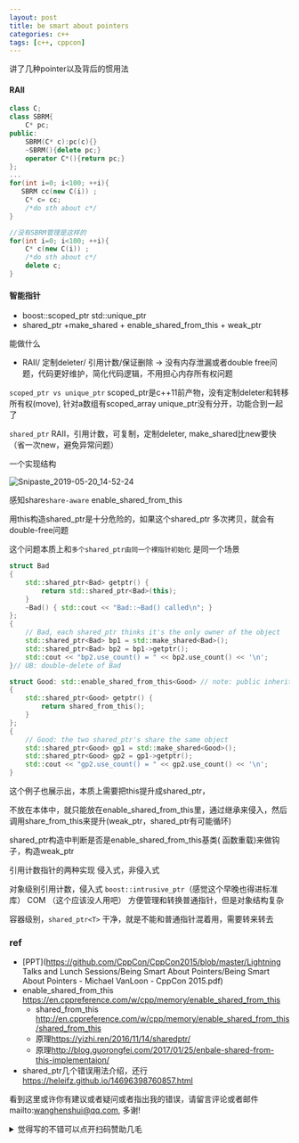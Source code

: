 ```yaml
---
layout: post
title: be smart about pointers 
categories: c++
tags: [c++, cppcon]
---
```

  

讲了几种pointer以及背后的惯用法

#### RAII

```c++
class C;
class SBRM{
    C* pc;
public:
    SBRM(C* c):pc(c){}
    ~SBRM(){delete pc;}
    operator C*(){return pc;}
};
...
for(int i=0; i<100; ++i){
   SBRM cc(new C(i)) ;
    C* c= cc;
    /*do sth about c*/
}

//没有SBRM管理是这样的
for(int i=0; i<100; ++i){
    C* c(new C(i)) ;
    /*do sth about c*/
    delete c;
}
```

#### 智能指针

- boost::scoped_ptr  std::unique_ptr
- shared_ptr +make_shared + enable_shared_from_this + weak_ptr

能做什么

- RAII/ 定制deleter/ 引用计数/保证删除 -> 没有内存泄漏或者double free问题，代码更好维护，简化代码逻辑，不用担心内存所有权问题

 `scoped_ptr vs unique_ptr` scoped_ptr是c++11前产物，没有定制deleter和转移所有权(move), 针对a数组有scoped_array unique_ptr没有分开，功能合到一起了

`shared_ptr` RAII，引用计数，可复制，定制deleter, make_shared比new要快（省一次new，避免异常问题）

一个实现结构

![Snipaste_2019-05-20_14-52-24](https://wanghenshui.github.io/assets/Snipaste_2019-05-20_14-52-24.png)

感知share`share-aware` enable_shared_from_this

用this构造shared_ptr是十分危险的，如果这个shared_ptr 多次拷贝，就会有double-free问题

这个问题本质上和`多个shared_ptr由同一个裸指针初始化` 是同一个场景

```c++
struct Bad
{
    std::shared_ptr<Bad> getptr() {
        return std::shared_ptr<Bad>(this);
    }
    ~Bad() { std::cout << "Bad::~Bad() called\n"; }
};
{
    // Bad, each shared_ptr thinks it's the only owner of the object
    std::shared_ptr<Bad> bp1 = std::make_shared<Bad>();
    std::shared_ptr<Bad> bp2 = bp1->getptr();
    std::cout << "bp2.use_count() = " << bp2.use_count() << '\n';
}// UB: double-delete of Bad

struct Good: std::enable_shared_from_this<Good> // note: public inheritance
{
    std::shared_ptr<Good> getptr() {
        return shared_from_this();
    }
};
{
    // Good: the two shared_ptr's share the same object
    std::shared_ptr<Good> gp1 = std::make_shared<Good>();
    std::shared_ptr<Good> gp2 = gp1->getptr();
    std::cout << "gp2.use_count() = " << gp2.use_count() << '\n';
}
```

这个例子也展示出，本质上需要把this提升成shared_ptr，

不放在本体中，就只能放在enable_shared_from_this里，通过继承来侵入，然后调用share_from_this来提升(weak_ptr，shared_ptr有可能循环)

shared_ptr构造中判断是否是enable_shared_from_this基类( 函数重载)来做钩子，构造weak_ptr



 引用计数指针的两种实现 侵入式，非侵入式

对象级别引用计数，侵入式 `boost::intrusive_ptr`（感觉这个早晚也得进标准库） COM （这个应该没人用吧） 方便管理和转换普通指针，但是对象结构复杂

容器级别，`shared_ptr<T>` 干净，就是不能和普通指针混着用，需要转来转去



### ref

- [PPT](https://github.com/CppCon/CppCon2015/blob/master/Lightning Talks and Lunch Sessions/Being Smart About Pointers/Being Smart About Pointers - Michael VanLoon - CppCon 2015.pdf)
- enable_shared_from_this https://en.cppreference.com/w/cpp/memory/enable_shared_from_this
  - shared_from_this http://en.cppreference.com/w/cpp/memory/enable_shared_from_this/shared_from_this
  - 原理<https://yizhi.ren/2016/11/14/sharedptr/>
  - 原理<http://blog.guorongfei.com/2017/01/25/enbale-shared-from-this-implementaion/>
- shared_ptr几个错误用法介绍，还行<https://heleifz.github.io/14696398760857.html>

看到这里或许你有建议或者疑问或者指出我的错误，请留言评论或者邮件mailto:wanghenshui@qq.com, 多谢! 
<details>
<summary>觉得写的不错可以点开扫码赞助几毛</summary>
![微信转账](https://wanghenshui.github.io/assets/wepay.png)
</details>
